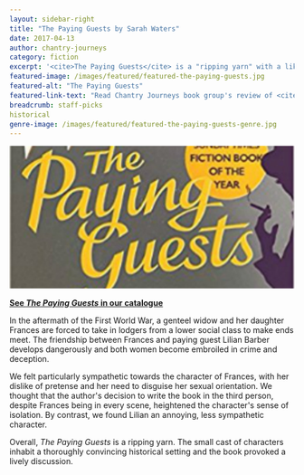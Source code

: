 ```yaml
---
layout: sidebar-right
title: "The Paying Guests by Sarah Waters"
date: 2017-04-13
author: chantry-journeys
category: fiction
excerpt: '<cite>The Paying Guests</cite> is a "ripping yarn" with a likeable main character.'
featured-image: /images/featured/featured-the-paying-guests.jpg
featured-alt: "The Paying Guests"
featured-link-text: "Read Chantry Journeys book group's review of <cite>The Paying Guests</cite>"
breadcrumb: staff-picks
historical
genre-image: /images/featured/featured-the-paying-guests-genre.jpg
---
```


![The Paying Guests](/images/featured/featured-the-paying-guests.jpg)

**[See <cite>The Paying Guests</cite> in our catalogue](https://suffolk.spydus.co.uk/cgi-bin/spydus.exe/ENQ/OPAC/BIBENQ?BRN=1774632)**

In the aftermath of the First World War, a genteel widow and her daughter Frances are forced to take in lodgers from a lower social class to make ends meet. The friendship between Frances and paying guest Lilian Barber develops dangerously and both women become embroiled in crime and deception.

We felt particularly sympathetic towards the character of Frances, with her dislike of pretense and her need to disguise her sexual orientation. We thought that the author's decision to write the book in the third person, despite Frances being in every scene, heightened the character's sense of isolation. By contrast, we found Lilian an annoying, less sympathetic character.

Overall, <cite>The Paying Guests</cite> is a ripping yarn. The small cast of characters inhabit a thoroughly convincing historical setting and the book provoked a lively discussion.
